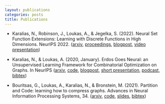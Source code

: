 ```yaml
---
layout: publications
categories: posts
title: Publications
---
```

* Karalias, N., Robinson, J., Loukas, A., & Jegelka, S. (2022). Neural Set Function Extensions: Learning with Discrete Functions in High Dimensions. NeurIPS 2022. ([arxiv][11], [proceedings][12], [blogpost][13], [video presentation][14])

* Karalias, N., & Loukas, A. (2020, January). Erdos Goes Neural: an Unsupervised Learning Framework for Combinatorial Optimization on Graphs. In NeurIPS ([arxiv][6], [code][1], [blogpost][2], [short presentation][3], [podcast][4], [bibtex][5])

* Bouritsas, G., Loukas, A., Karalias, N., & Bronstein, M. (2021). Partition and Code: learning how to compress graphs. Advances in Neural Information Processing Systems, 34. ([arxiv][8], [code][7], [slides][10], [bibtex][9])

[1]: https://github.com/Stalence/erdos_neu
[2]: https://andreasloukas.blog/2020/10/31/erdos-goes-neural/
[3]: https://nips.cc/virtual/2020/public/poster_49f85a9ed090b20c8bed85a5923c669f.html
[4]: https://www.youtube.com/watch?v=QhH5kWNU9f4
[5]: https://proceedings.neurips.cc/paper/10283-/bibtex
[6]: https://arxiv.org/abs/2006.10643
[7]: https://github.com/gbouritsas/PnC
[8]: https://arxiv.org/abs/2107.01952
[9]: https://github.com/gbouritsas/PnC#citation
[10]: https://drive.google.com/file/d/1BShQTbSGei0AuoTV1b46GcXU1unRHerD/view?usp=sharing
[11]: https://arxiv.org/abs/2208.04055
[12]: https://proceedings.neurips.cc/paper_files/paper/2022/hash/6294a235c0b80f0a2b224375c546c750-Abstract-Conference.
[13]: https://stalence.github.io/posts/2022-12-18/Neural_Extensions.html
[14]: https://www.youtube.com/watch?v=02I7EtgIQec